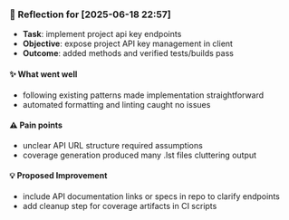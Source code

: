 ### :book: Reflection for [2025-06-18 22:57]
  - **Task**: implement project api key endpoints
  - **Objective**: expose project API key management in client
  - **Outcome**: added methods and verified tests/builds pass

#### :sparkles: What went well
  - following existing patterns made implementation straightforward
  - automated formatting and linting caught no issues

#### :warning: Pain points
  - unclear API URL structure required assumptions
  - coverage generation produced many .lst files cluttering output

#### :bulb: Proposed Improvement
  - include API documentation links or specs in repo to clarify endpoints
  - add cleanup step for coverage artifacts in CI scripts
